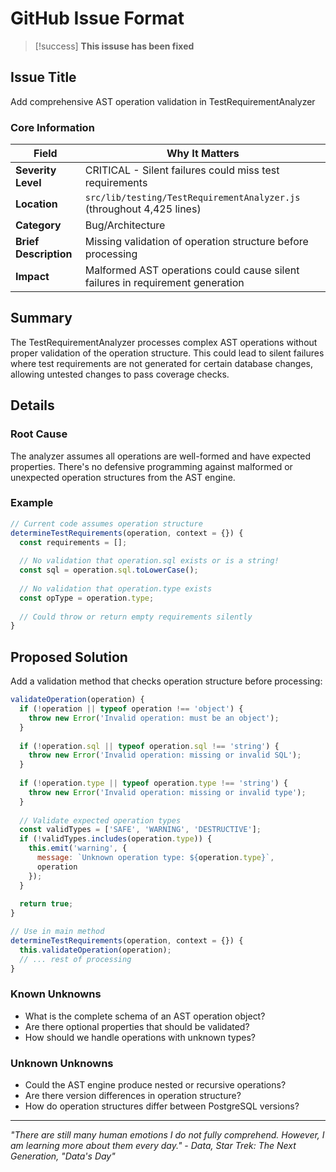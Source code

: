 # GitHub Issue Format

> [!success] __This issuse has been fixed__

## Issue Title

Add comprehensive AST operation validation in TestRequirementAnalyzer

### Core Information

| Field | Why It Matters |
|-------|---------------|
| **Severity Level** | CRITICAL - Silent failures could miss test requirements |
| **Location** | `src/lib/testing/TestRequirementAnalyzer.js` (throughout 4,425 lines) |
| **Category** | Bug/Architecture |
| **Brief Description** | Missing validation of operation structure before processing |
| **Impact** | Malformed AST operations could cause silent failures in requirement generation |

## Summary

The TestRequirementAnalyzer processes complex AST operations without proper validation of the operation structure. This could lead to silent failures where test requirements are not generated for certain database changes, allowing untested changes to pass coverage checks.

## Details

### Root Cause

The analyzer assumes all operations are well-formed and have expected properties. There's no defensive programming against malformed or unexpected operation structures from the AST engine.

### Example

```javascript
// Current code assumes operation structure
determineTestRequirements(operation, context = {}) {
  const requirements = [];
  
  // No validation that operation.sql exists or is a string!
  const sql = operation.sql.toLowerCase();
  
  // No validation that operation.type exists
  const opType = operation.type;
  
  // Could throw or return empty requirements silently
}
```

## Proposed Solution

Add a validation method that checks operation structure before processing:

```javascript
validateOperation(operation) {
  if (!operation || typeof operation !== 'object') {
    throw new Error('Invalid operation: must be an object');
  }
  
  if (!operation.sql || typeof operation.sql !== 'string') {
    throw new Error('Invalid operation: missing or invalid SQL');
  }
  
  if (!operation.type || typeof operation.type !== 'string') {
    throw new Error('Invalid operation: missing or invalid type');
  }
  
  // Validate expected operation types
  const validTypes = ['SAFE', 'WARNING', 'DESTRUCTIVE'];
  if (!validTypes.includes(operation.type)) {
    this.emit('warning', {
      message: `Unknown operation type: ${operation.type}`,
      operation
    });
  }
  
  return true;
}

// Use in main method
determineTestRequirements(operation, context = {}) {
  this.validateOperation(operation);
  // ... rest of processing
}
```

### Known Unknowns

- What is the complete schema of an AST operation object?
- Are there optional properties that should be validated?
- How should we handle operations with unknown types?

### Unknown Unknowns

- Could the AST engine produce nested or recursive operations?
- Are there version differences in operation structure?
- How do operation structures differ between PostgreSQL versions?

___

_"There are still many human emotions I do not fully comprehend. However, I am learning more about them every day." - Data, Star Trek: The Next Generation, "Data's Day"_
